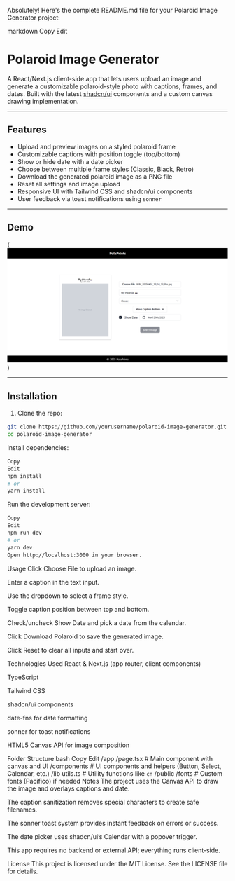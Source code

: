 Absolutely! Here's the complete README.md file for your Polaroid Image Generator project:

markdown
Copy
Edit

# Polaroid Image Generator

A React/Next.js client-side app that lets users upload an image and generate a customizable polaroid-style photo with captions, frames, and dates. Built with the latest [shadcn/ui](https://ui.shadcn.com/) components and a custom canvas drawing implementation.

---

## Features

- Upload and preview images on a styled polaroid frame
- Customizable captions with position toggle (top/bottom)
- Show or hide date with a date picker
- Choose between multiple frame styles (Classic, Black, Retro)
- Download the generated polaroid image as a PNG file
- Reset all settings and image upload
- Responsive UI with Tailwind CSS and shadcn/ui components
- User feedback via toast notifications using `sonner`

---

## Demo

(![Demo Screenshot](image.png))

---

## Installation

1. Clone the repo:

```bash
git clone https://github.com/yourusername/polaroid-image-generator.git
cd polaroid-image-generator
```

Install dependencies:

```bash
Copy
Edit
npm install
# or
yarn install
```

Run the development server:

```bash
Copy
Edit
npm run dev
# or
yarn dev
Open http://localhost:3000 in your browser.
```

Usage
Click Choose File to upload an image.

Enter a caption in the text input.

Use the dropdown to select a frame style.

Toggle caption position between top and bottom.

Check/uncheck Show Date and pick a date from the calendar.

Click Download Polaroid to save the generated image.

Click Reset to clear all inputs and start over.

Technologies Used
React & Next.js (app router, client components)

TypeScript

Tailwind CSS

shadcn/ui components

date-fns for date formatting

sonner for toast notifications

HTML5 Canvas API for image composition

Folder Structure
bash
Copy
Edit
/app
/page.tsx # Main component with canvas and UI
/components # UI components and helpers (Button, Select, Calendar, etc.)
/lib
utils.ts # Utility functions like `cn`
/public
/fonts # Custom fonts (Pacifico) if needed
Notes
The project uses the Canvas API to draw the image and overlays captions and date.

The caption sanitization removes special characters to create safe filenames.

The sonner toast system provides instant feedback on errors or success.

The date picker uses shadcn/ui’s Calendar with a popover trigger.

This app requires no backend or external API; everything runs client-side.

License
This project is licensed under the MIT License. See the LICENSE file for details.

```

```
